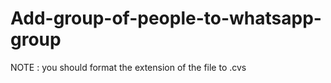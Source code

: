 # Add-group-of-people-to-whatsapp-group

NOTE :   you should format the extension of the file to .cvs  
